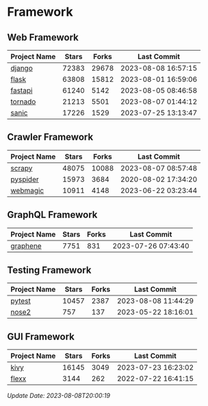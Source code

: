 # Framework

## Web Framework
| Project Name | Stars | Forks | Last Commit |
| ------------ | ----- | ----- | ----------- |
| [django](https://github.com/django/django) | 72383 | 29678 | 2023-08-08 16:57:15 |
| [flask](https://github.com/pallets/flask) | 63808 | 15812 | 2023-08-01 16:59:06 |
| [fastapi](https://github.com/tiangolo/fastapi) | 61240 | 5142 | 2023-08-05 08:46:58 |
| [tornado](https://github.com/tornadoweb/tornado) | 21213 | 5501 | 2023-08-07 01:44:12 |
| [sanic](https://github.com/sanic-org/sanic) | 17226 | 1529 | 2023-07-25 13:13:47 |

## Crawler Framework
| Project Name | Stars | Forks | Last Commit |
| ------------ | ----- | ----- | ----------- |
| [scrapy](https://github.com/scrapy/scrapy) | 48075 | 10088 | 2023-08-07 08:57:48 |
| [pyspider](https://github.com/binux/pyspider) | 15973 | 3684 | 2020-08-02 17:34:20 |
| [webmagic](https://github.com/code4craft/webmagic) | 10911 | 4148 | 2023-06-22 03:23:44 |

## GraphQL Framework
| Project Name | Stars | Forks | Last Commit |
| ------------ | ----- | ----- | ----------- |
| [graphene](https://github.com/graphql-python/graphene) | 7751 | 831 | 2023-07-26 07:43:40 |

## Testing Framework
| Project Name | Stars | Forks | Last Commit |
| ------------ | ----- | ----- | ----------- |
| [pytest](https://github.com/pytest-dev/pytest) | 10457 | 2387 | 2023-08-08 11:44:29 |
| [nose2](https://github.com/nose-devs/nose2) | 757 | 137 | 2023-05-22 18:16:01 |

## GUI Framework
| Project Name | Stars | Forks | Last Commit |
| ------------ | ----- | ----- | ----------- |
| [kivy](https://github.com/kivy/kivy) | 16145 | 3049 | 2023-07-23 16:23:02 |
| [flexx](https://github.com/flexxui/flexx) | 3144 | 262 | 2022-07-22 16:41:15 |

*Update Date: 2023-08-08T20:00:19*